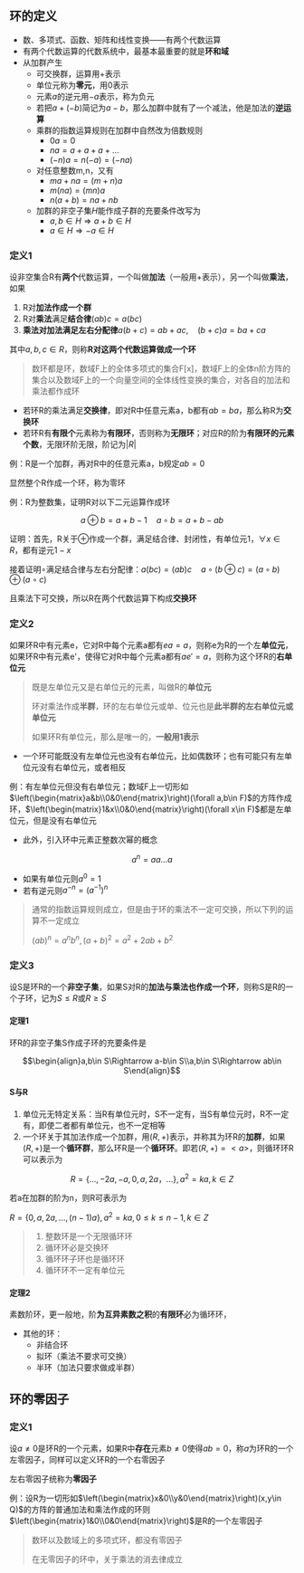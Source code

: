 ## 环的定义

- 数、多项式、函数、矩阵和线性变换——有两个代数运算
- 有两个代数运算的代数系统中，最基本最重要的就是**环和域**
- 从加群产生
    - 可交换群，运算用$+$表示
    - 单位元称为**零元**，用$0$表示
    - 元素$a$的逆元用$-a$表示，称为负元
    - 若把$a+(-b)$简记为$a-b$，那么加群中就有了一个减法，他是加法的**逆运算**
    - 乘群的指数运算规则在加群中自然改为倍数规则
        - $0a=0$
        - $na=a+a+a+\dots$
        - $(-n)a=n(-a)=(-na)$
    - 对任意整数m,n，又有
        - $ma+na=(m+n)a$
        - $m(na)=(mn)a$
        - $n(a+b)=na+nb$
    - 加群的非空子集$H$能作成子群的充要条件改写为
        - $a,b\in H\Rightarrow a+b\in H$
        - $a\in H\Rightarrow -a\in H$

### 定义1

设非空集合R有**两个**代数运算，一个叫做**加法**（一般用+表示），另一个叫做**乘法**，如果

1. R对**加法作成一个群**
2. R对**乘法**满足**结合律**$(ab)c=a(bc)$
3. **乘法对加法满足左右分配律**$a(b+c)=ab+ac,\quad (b+c)a=ba+ca$

其中$a,b,c\in R$，则称**R对这两个代数运算做成一个环**

> 数环都是环，数域F上的全体多项式的集合F[x]，数域F上的全体n阶方阵的集合以及数域F上的一个向量空间的全体线性变换的集合，对各自的加法和乘法都作成环

- 若环R的乘法满足**交换律**，即对R中任意元素a，b都有$ab=ba$，那么称R为**交换环**
- 若环R有**有限个**元素称为**有限环**，否则称为**无限环**；对应R的阶为**有限环的元素个数**，无限环阶无限，阶记为$|R|$

例：R是一个加群，再对R中的任意元素a，b规定$ab=0$

显然整个R作成一个环，称为零环

例：R为整数集，证明R对以下二元运算作成环

$$a\oplus b=a+b-1\quad a\circ b=a+b-ab$$

证明：首先，R关于$\oplus$作成一个群，满足结合律、封闭性，有单位元1，$\forall x \in R$，都有逆元$1-x$

接着证明$\circ$满足结合律与左右分配律：$a(bc)=(ab)c\quad a\circ(b\oplus c)=(a\circ b)\oplus(a\circ c)$

且乘法下可交换，所以R在两个代数运算下构成**交换环**

### 定义2

如果环R中有元素e，它对R中每个元素a都有$ea=a$，则称e为R的一个左**单位元**，如果环R中有元素e'，使得它对R中每个元素a都有$ae'=a$，则称为这个环R的**右单位元**

> 既是左单位元又是右单位元的元素，叫做R的**单位元**
>
> 环对乘法作成**半群**，环的左右单位元或单、位元也是**此半群的左右单位元或单位元**
>
> 如果环R有单位元，那么是唯一的，**一般用1表示**

- 一个环可能既没有左单位元也没有右单位元，比如偶数环；也有可能只有左单位元没有右单位元，或者相反

例：有左单位元但没有右单位元；数域F上一切形如$\left(\begin{matrix}a&b\\0&0\end{matrix}\right)(\forall a,b\in F)$的方阵作成环，$\left(\begin{matrix}1&x\\0&0\end{matrix}\right)(\forall x\in F)$都是左单位元，但是没有右单位元


- 此外，引入环中元素正整数次幂的概念

$$a^n=aa\dots a$$

- 如果有单位元则$a^0=1$
- 若有逆元则$a^{-n}=(a^{-1})^n$

> 通常的指数运算规则成立，但是由于环的乘法不一定可交换，所以下列的运算不一定成立
>
> $(ab)^n=a^nb^n,(a+b)^2=a^2+2ab+b^2$

### 定义3

设S是环R的一个**非空子集**，如果S对R的**加法与乘法也作成一个环**，则称S是R的一个子环，记为$S≤R$或$R≥S$

#### 定理1

环R的非空子集S作成子环的充要条件是

$$\begin{align}a,b\in S\Rightarrow a-b\in S\\a,b\in S\Rightarrow ab\in S\end{align}$$



#### S与R

1. 单位元无特定关系：当R有单位元时，S不一定有，当S有单位元时，R不一定有，即使二者都有单位元，也不一定相等
2. 一个环关于其加法作成一个加群，用$(R,+)$表示，并称其为环R的**加群**，如果$(R,+)$是一个**循环群**，那么环R是一个**循环环**。即若$(R,+)=<a>$，则循环环R可以表示为

$$R=\{\dots,-2a,-a,0,a,2a，\dots\},a^2=ka,k\in Z$$

若a在加群的阶为n，则R可表示为

$R=\{0,a,2a,\dots, (n-1)a\},a^2=ka,0≤k≤n-1,k\in Z$

> 1. 整数环是一个无限循环环<br>
> 2. 循环环必是交换环<br>
> 3. 循环环子环也是循环环<br>
> 4. 循环环不一定有单位元

#### 定理2

素数阶环，更一般地，阶**为互异素数之积**的**有限环**必为循环环，

- 其他的环：
    - 非结合环
    - 拟环（乘法不要求可交换）
    - 半环（加法只要求做成半群）

## 环的零因子

### 定义1

设$a\neq 0$是环R的一个元素，如果R中**存在**元素$b\neq 0$使得$ab=0$，称$a$为环R的一个左零因子，同样可以定义环R的一个右零因子

左右零因子统称为**零因子**

例：设R为一切形如$\left(\begin{matrix}x&0\\y&0\end{matrix}\right)(x,y\in Q)$的方阵的普通加法和乘法作成的环则$\left(\begin{matrix}1&0\\0&0\end{matrix}\right)$是R的一个左零因子

> 数环以及数域上的多项式环，都没有零因子
>
> 在无零因子的环中，关于乘法的消去律成立